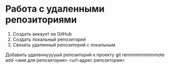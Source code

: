 # Работа с удаленными репозиториями
1. Создать аккаунт на GitHub
2. Создать локальный репозиторий
3. Связать удаленный репозиторий с локальным

Добавить удаленнyyyyый репозиторий к проекту git remmmmmmmmote add <имя для репозитория> <url-адрес репозитория>